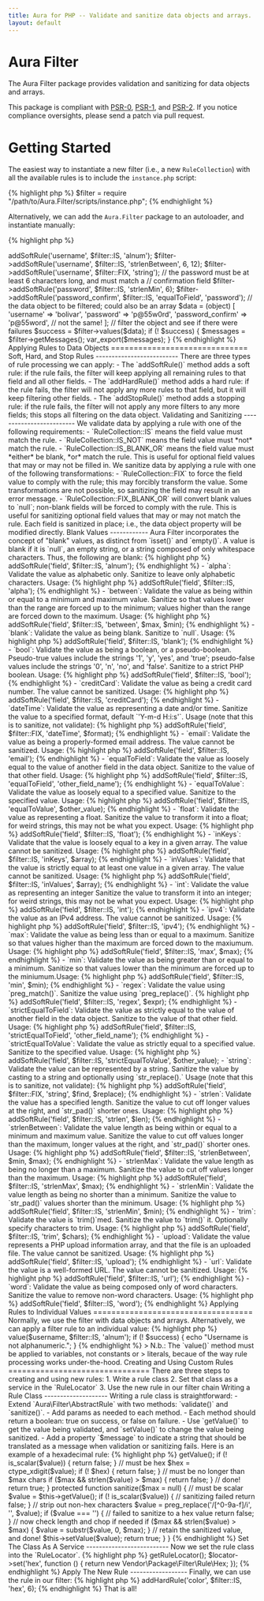 ```yaml
---
title: Aura for PHP -- Validate and sanitize data objects and arrays.
layout: default
---
```


Aura Filter
===========

The Aura Filter package provides validation and sanitizing for data objects
and arrays.

This package is compliant with [PSR-0][], [PSR-1][], and [PSR-2][]. If you
notice compliance oversights, please send a patch via pull request.

[PSR-0]: https://github.com/php-fig/fig-standards/blob/master/accepted/PSR-0.md
[PSR-1]: https://github.com/php-fig/fig-standards/blob/master/accepted/PSR-1-basic-coding-standard.md
[PSR-2]: https://github.com/php-fig/fig-standards/blob/master/accepted/PSR-2-coding-style-guide.md


Getting Started
===============

The easiest way to instantiate a new filter (i.e., a new `RuleCollection`)
with all the available rules is to include the `instance.php` script:

{% highlight php %}
$filter = require "/path/to/Aura.Filter/scripts/instance.php";
{% endhighlight %}

Alternatively, we can add the `Aura.Filter` package to an autoloader, and
instantiate manually:

{% highlight php %}
<?php
use Aura\Filter\RuleCollection as Filter;
use Aura\Filter\RuleLocator;

$filter = new Filter(new RuleLocator);
{% endhighlight %}

(Note that if we instantiate manually, we will need to configure the
`RuleLocator` manually to add rule services. See the "Advanced Usage" section
near the end of this page for more information.)

Add rules for each field to the filter, then apply those rules to a data
object.

{% highlight php %}
<?php
// get a new filter
$filter = require "/path/to/Aura.Filter/scripts/instance.php";

// the username must be alphanumeric, between 6 and 12 characters long,
// and cast to a string
$filter->addSoftRule('username', $filter::IS, 'alnum');
$filter->addSoftRule('username', $filter::IS, 'strlenBetween', 6, 12);
$filter->addSoftRule('username', $filter::FIX, 'string');

// the password must be at least 6 characters long, and must match a
// confirmation field
$filter->addSoftRule('password', $filter::IS, 'strlenMin', 6);
$filter->addSoftRule('password_confirm', $filter::IS, 'equalToField', 'password');

// the data object to be filtered; could also be an array
$data = (object) [
    'username' => 'bolivar',
    'password' => 'p@55w0rd',
    'password_confirm' => 'p@55word', // not the same!
];

// filter the object and see if there were failures
$success = $filter->values($data);
if (! $success) {
    $messages = $filter->getMessages();
    var_export($messages);
}
{% endhighlight %}


Applying Rules to Data Objects
==============================

Soft, Hard, and Stop Rules
--------------------------

There are three types of rule processing we can apply:

- The `addSoftRule()` method adds a soft rule: if the rule fails, the filter
  will keep applying all remaining rules to that field and all other fields.

- The `addHardRule()` method adds a hard rule: if the rule fails, the filter
  will not apply any more rules to that field, but it will keep filtering
  other fields.

- The `addStopRule()` method adds a stopping rule: if the rule fails, the
  filter will not apply any more filters to any more fields; this stops all
  filtering on the data object.


Validating and Sanitizing
-------------------------

We validate data by applying a rule with one of the following requirements:

- `RuleCollection::IS` means the field value must match the rule.

- `RuleCollection::IS_NOT` means the field value must *not* match the
  rule.

- `RuleCollection::IS_BLANK_OR` means the field value must *either* be
  blank, *or* match the rule. This is useful for optional field values that
  may or may not be filled in.

We sanitize data by applying a rule with one of the following transformations:

- `RuleCollection::FIX` to force the field value to comply with the
  rule; this may forcibly transform the value. Some transformations are not
  possible, so sanitizing the field may result in an error message.

- `RuleCollection::FIX_BLANK_OR` will convert blank values to `null`;
  non-blank fields will be forced to comply with the rule. This is useful for
  sanitizing optional field values that may or may not match the rule.

Each field is sanitized in place; i.e., the data object property will be
modified directly.


Blank Values
------------

Aura Filter incorporates the concept of "blank" values, as distinct from
`isset()` and `empty()`. A value is blank if it is `null`, an empty string, or
a string composed of only whitespace characters. Thus, the following are
blank:

{% highlight php %}
<?php
$blank = [
    null,           // a null value
    '',             // an empty string
    " \r \n \t ",   // a whitespace-only string
];
{% endhighlight %}

Integers, floats, booleans, and other non-strings are never counted as blank,
even if they evaluate to zero:

{% highlight php %}
<?php
$not_blank = [
    0,              // integer
    0.00,           // float
    false,          // boolean false
    [],             // empty array
    (object) [],    // an object
];
{% endhighlight %}

Available Rules
---------------

- `alnum`: Validate the value as alphanumeric only. Sanitize to leave only
  alphanumeric characters. Usage:
        
    {% highlight php %}
    <?php
    $filter->addSoftRule('field', $filter::IS, 'alnum');
    {% endhighlight %}

- `alpha`: Validate the value as alphabetic only. Sanitize to leave only
  alphabetic characters. Usage:
        
    {% highlight php %}
    <?php
    $filter->addSoftRule('field', $filter::IS, 'alpha');
    {% endhighlight %}

- `between`: Validate the value as being within or equal to a minimum and
  maximum value. Sanitize so that values lower than the range are forced up
  to the minimum; values higher than the range are forced down to the maximum.
  Usage:
        
    {% highlight php %}
    <?php
    $filter->addSoftRule('field', $filter::IS, 'between', $max, $min);
    {% endhighlight %}

- `blank`: Validate the value as being blank. Sanitize to `null`. Usage:
        
    {% highlight php %}
    <?php
    $filter->addSoftRule('field', $filter::IS, 'blank');
    {% endhighlight %}

- `bool`: Validate the value as being a boolean, or a pseudo-boolean.
  Pseudo-true values include the strings '1', 'y', 'yes', and 'true';
  pseudo-false values include the strings '0', 'n', 'no', and 'false'.
  Sanitize to a strict PHP boolean. Usage:
        
    {% highlight php %}
    <?php
    $filter->addSoftRule('field', $filter::IS, 'bool');
    {% endhighlight %}

- `creditCard`: Validate the value as being a credit card number. The value
  cannot be sanitized. Usage:
        
    {% highlight php %}
    <?php
    $filter->addSoftRule('field', $filter::IS, 'creditCard');
    {% endhighlight %}

- `dateTime`: Validate the value as representing a date and/or time. Sanitize
  the value to a specified format, default `'Y-m-d H:i:s'`. Usage (note that
  this is to sanitize, not validate):
        
    {% highlight php %}
    <?php
    $filter->addSoftRule('field', $filter::FIX, 'dateTime', $format);
    {% endhighlight %}

- `email`: Validate the value as being a properly-formed email address. The
  value cannot be sanitized. Usage:
        
    {% highlight php %}
    <?php
    $filter->addSoftRule('field', $filter::IS, 'email');
    {% endhighlight %}

- `equalToField`: Validate the value as loosely equal to the value of another
  field in the data object. Sanitize to the value of that other field.
  Usage:
        
    {% highlight php %}
    <?php
    $filter->addSoftRule('field', $filter::IS, 'equalToField', 'other_field_name');
    {% endhighlight %}

- `equalToValue`: Validate the value as loosely equal to a specified value.
  Sanitize to the specified value. Usage:

    {% highlight php %}
    <?php
    $filter->addSoftRule('field', $filter::IS, 'equalToValue', $other_value);
    {% endhighlight %}

- `float`: Validate the value as representing a float. Sanitize the value to
  transform it into a float; for weird strings, this may not be what you
  expect. Usage:
        
    {% highlight php %}
    <?php
    $filter->addSoftRule('field', $filter::IS, 'float');
    {% endhighlight %}

- `inKeys`: Validate that the value is loosely equal to a key in a given
  array. The value cannot be sanitized. Usage:

    {% highlight php %}
    <?php
    $filter->addSoftRule('field', $filter::IS, 'inKeys', $array);
    {% endhighlight %}

- `inValues`: Validate that the value is strictly equal to at least one value
  in a given array. The value cannot be sanitized. Usage:

    {% highlight php %}
    <?php
    $filter->addSoftRule('field', $filter::IS, 'inValues', $array);
    {% endhighlight %}
        
- `int`: Validate the value as representing an integer Sanitize the value to
  transform it into an integer; for weird strings, this may not be what you
  expect. Usage:
        
    {% highlight php %}
    <?php
    $filter->addSoftRule('field', $filter::IS, 'int');
    {% endhighlight %}

- `ipv4`: Validate the value as an IPv4 address. The value cannot be
  sanitized. Usage:
        
    {% highlight php %}
    <?php
    $filter->addSoftRule('field', $filter::IS, 'ipv4');
    {% endhighlight %}

- `max`: Validate the value as being less than or equal to a maximum. Sanitize
  so that values higher than the maximum are forced down to the maxiumum.
  Usage:

    {% highlight php %}
    <?php
    $filter->addSoftRule('field', $filter::IS, 'max', $max);
    {% endhighlight %}

- `min`: Validate the value as being greater than or equal to a minimum.
  Sanitize so that values lower than the minimum are forced up to the
  miniumum.Usage:

    {% highlight php %}
    <?php
    $filter->addSoftRule('field', $filter::IS, 'min', $min);
    {% endhighlight %}

- `regex`: Validate the value using `preg_match()`. Sanitize the value using
  `preg_replace()`.

    {% highlight php %}
    <?php
    $filter->addSoftRule('field', $filter::IS, 'regex', $expr);
    {% endhighlight %}
        
- `strictEqualToField`: Validate the value as strictly equal to the value of
  another field in the data object. Sanitize to the value of that other field.
  Usage:
        
    {% highlight php %}
    <?php
    $filter->addSoftRule('field', $filter::IS, 'strictEqualToField', 'other_field_name');
    {% endhighlight %}

- `strictEqualToValue`: Validate the value as strictly equal to a specified
  value. Sanitize to the specified value. Usage:

    {% highlight php %}
    <?php
    $filter->addSoftRule('field', $filter::IS, 'strictEqualToValue', $other_value);

- `string`: Validate the value can be represented by a string. Sanitize the
  value by casting to a string and optionally using `str_replace().` Usage
  (note that this is to sanitize, not validate):

    {% highlight php %}
    <?php
    $filter->addSoftRule('field', $filter::FIX, 'string', $find, $replace);
    {% endhighlight %}
    
- `strlen`: Validate the value has a specified length. Sanitize the value
  to cut off longer values at the right, and `str_pad()` shorter ones. Usage:

    {% highlight php %}
    <?php
    $filter->addSoftRule('field', $filter::IS, 'strlen', $len);
    {% endhighlight %}

- `strlenBetween`: Validate the value length as being within or equal to a
  minimum and maximum value. Sanitize the value to cut off values longer than
  the maximum, longer values at the right, and `str_pad()` shorter ones.
  Usage:

    {% highlight php %}
    <?php
    $filter->addSoftRule('field', $filter::IS, 'strlenBetween', $min, $max);
    {% endhighlight %}
        
- `strlenMax`: Validate the value length as being no longer than a maximum.
  Sanitize the value to cut off values longer than the maximum. Usage:

    {% highlight php %}
    <?php
    $filter->addSoftRule('field', $filter::IS, 'strlenMax', $max);
    {% endhighlight %}
        
- `strlenMin`: Validate the value length as being no shorter than a minimum.
  Sanitize the value to `str_pad()` values shorter than the minimum. Usage:

    {% highlight php %}
    <?php
    $filter->addSoftRule('field', $filter::IS, 'strlenMin', $min);
    {% endhighlight %}
        
- `trim`: Validate the value is `trim()`med. Sanitize the value to `trim()` it.
  Optionally specify characters to trim. Usage:

    {% highlight php %}
    <?php
    $filter->addSoftRule('field', $filter::IS, 'trim', $chars);
    {% endhighlight %}
        
- `upload`: Validate the value represents a PHP upload information array, and
  that the file is an uploaded file. The value cannot be sanitized. Usage:
        
    {% highlight php %}
    <?php
    $filter->addSoftRule('field', $filter::IS, 'upload');
    {% endhighlight %}

- `url`: Validate the value is a well-formed URL. The value cannot be
  sanitized. Usage:
        
    {% highlight php %}
    <?php
    $filter->addSoftRule('field', $filter::IS, 'url');
    {% endhighlight %}

- `word`: Validate the value as being composed only of word characters.
 Sanitize the value to remove non-word characters. Usage:
        
    {% highlight php %}
    <?php
    $filter->addSoftRule('field', $filter::IS, 'word');
    {% endhighlight %}


Applying Rules to Individual Values
===================================

Normally, we use the filter with data objects and arrays. Alternatively, we
can apply a filter rule to an individual value:

{% highlight php %}
<?php
// get a new filter
$filter = require "/path/to/Aura.Filter/scripts/instance.php";

// an individual value
$username = 'new_username';

// filter the individual value
$success = $filter->value($username, $filter::IS, 'alnum');
if (! $success) {
    echo "Username is not alphanumeric.";
}
{% endhighlight %}

> N.b.: The `value()` method must be applied to variables, not constants or
> literals, becaue of the way rule processing works under-the-hood.


Creating and Using Custom Rules
===============================

There are three steps to creating and using new rules:

1. Write a rule class

2. Set that class as a service in the `RuleLocator`

3. Use the new rule in our filter chain

Writing a Rule Class
--------------------

Writing a rule class is straightforward:

- Extend `Aura\Filter\AbstractRule` with two methods: `validate()` and
  `sanitize()`.

- Add params as needed to each method.

- Each method should return a boolean: true on success, or false on failure.

- Use `getValue()` to get the value being validated, and `setValue()` to change
  the value being sanitized.

- Add a property `$message` to indicate a string that should be translated
  as a message when validation or sanitizing fails.

Here is an example of a hexadecimal rule:

{% highlight php %}
<?php
namespace Vendor\Package\Filter\Rule;

use Aura\Filter\AbstractRule;

class Hex extends AbstractRule
{
    protected $message = 'FILTER_HEX';
    
    protected function validate($max = null)
    {
        // must be scalar
        $value = $this->getValue();
        if (! is_scalar($value)) {
            return false;
        }
    
        // must be hex
        $hex = ctype_xdigit($value);
        if (! $hex) {
            return false;
        }
    
        // must be no longer than $max chars
        if ($max && strlen($value) > $max) {
            return false;
        }
    
        // done!
        return true;
    }

    protected function sanitize($max = null)
    {
        // must be scalar
        $value = $this->getValue();
        if (! is_scalar($value)) {
            // sanitizing failed
            return false;
        }
    
        // strip out non-hex characters
        $value = preg_replace('/[^0-9a-f]/i', '', $value);
        if ($value === '') {
            // failed to sanitize to a hex value
            return false;
        }
    
        // now check length and chop if needed
        if ($max && strlen($value) > $max) {
            $value = substr($value, 0, $max);
        }
    
        // retain the sanitized value, and done!
        $this->setValue($value);
        return true;
    }
}
{% endhighlight %}

Set The Class As A Service
--------------------------

Now we set the rule class into the `RuleLocator`.

{% highlight php %}
<?php
$locator = $filter->getRuleLocator();
$locator->set('hex', function () {
    return new Vendor\Package\Filter\Rule\Hex;
});
{% endhighlight %}

Apply The New Rule
------------------

Finally, we can use the rule in our filter:

{% highlight php %}
<?php
// the 'color' field must be a hex value of no more than 6 digits
$filter->addHardRule('color', $filter::IS, 'hex', 6);
{% endhighlight %}

That is all!